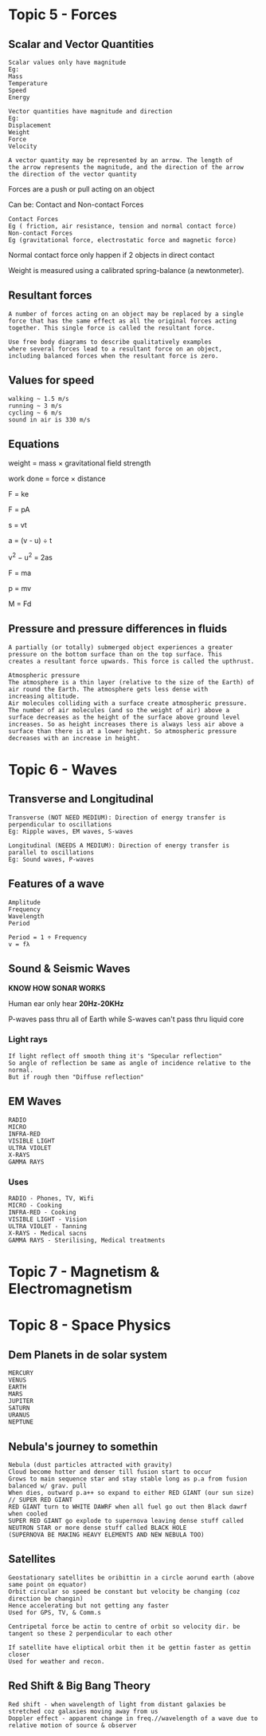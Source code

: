 # Topic 5 - Forces

## Scalar and Vector Quantities
```
Scalar values only have magnitude
Eg:
Mass
Temperature
Speed
Energy

Vector quantities have magnitude and direction
Eg:
Displacement
Weight
Force
Velocity

A vector quantity may be represented by an arrow. The length of
the arrow represents the magnitude, and the direction of the arrow
the direction of the vector quantity
```

Forces are a push or pull acting on an object

Can be: Contact and Non-contact Forces

```
Contact Forces
Eg ( friction, air resistance, tension and normal contact force)
Non-contact Forces
Eg (gravitational force, electrostatic force and magnetic force)
```

Normal contact force only happen if 2 objects in direct contact

Weight is measured using a calibrated spring-balance (a newtonmeter).

## Resultant forces
```
A number of forces acting on an object may be replaced by a single
force that has the same effect as all the original forces acting
together. This single force is called the resultant force.

Use free body diagrams to describe qualitatively examples
where several forces lead to a resultant force on an object,
including balanced forces when the resultant force is zero.
```

## Values for speed
```
walking ̴ 1.5 m/s
running ̴ 3 m/s
cycling ̴ 6 m/s
sound in air is 330 m/s
```

## Equations

weight  = mass  × gravitational field strength

work done = force × distance

F = ke

F = pA

s = vt

a = (v - u) ÷ t

v<sup>2</sup> −  u<sup>2</sup> = 2as

F = ma

p = mv

M = Fd


## Pressure and pressure differences in fluids
```
A partially (or totally) submerged object experiences a greater
pressure on the bottom surface than on the top surface. This
creates a resultant force upwards. This force is called the upthrust.

Atmospheric pressure
The atmosphere is a thin layer (relative to the size of the Earth) of
air round the Earth. The atmosphere gets less dense with
increasing altitude.
Air molecules colliding with a surface create atmospheric pressure.
The number of air molecules (and so the weight of air) above a
surface decreases as the height of the surface above ground level
increases. So as height increases there is always less air above a
surface than there is at a lower height. So atmospheric pressure
decreases with an increase in height.
```

# Topic 6 - Waves

## Transverse and Longitudinal
```
Transverse (NOT NEED MEDIUM): Direction of energy transfer is perpendicular to oscillations
Eg: Ripple waves, EM waves, S-waves

Longitudinal (NEEDS A MEDIUM): Direction of energy transfer is parallel to oscillations
Eg: Sound waves, P-waves
```

## Features of a wave
```
Amplitude
Frequency
Wavelength
Period

Period = 1 ÷ Frequency
v = fλ
```

## Sound & Seismic Waves

**KNOW HOW SONAR WORKS**

Human ear only hear **20Hz-20KHz**

P-waves pass thru all of Earth while S-waves can't pass thru liquid core

### Light rays
```
If light reflect off smooth thing it's "Specular reflection"
So angle of reflection be same as angle of incidence relative to the normal.
But if rough then "Diffuse reflection"
```

## EM Waves

```
RADIO
MICRO
INFRA-RED
VISIBLE LIGHT
ULTRA VIOLET
X-RAYS
GAMMA RAYS
```

### Uses
```
RADIO - Phones, TV, Wifi
MICRO - Cooking
INFRA-RED - Cooking
VISIBLE LIGHT - Vision
ULTRA VIOLET - Tanning
X-RAYS - Medical sacns
GAMMA RAYS - Sterilising, Medical treatments
```

# Topic 7 - Magnetism & Electromagnetism

# Topic 8 - Space Physics

## Dem Planets in de solar system
```
MERCURY
VENUS
EARTH
MARS
JUPITER
SATURN
URANUS
NEPTUNE
```

## Nebula's journey to somethin
```
Nebula (dust particles attracted with gravity)
Cloud become hotter and denser till fusion start to occur
Grows to main sequence star and stay stable long as p.a from fusion balanced w/ grav. pull
When dies, outward p.a++ so expand to either RED GIANT (our sun size) // SUPER RED GIANT
RED GIANT turn to WHITE DAWRF when all fuel go out then Black dawrf when cooled
SUPER RED GIANT go explode to supernova leaving dense stuff called NEUTRON STAR or more dense stuff called BLACK HOLE
(SUPERNOVA BE MAKING HEAVY ELEMENTS AND NEW NEBULA TOO)
```

## Satellites
```
Geostationary satellites be oribittin in a circle aorund earth (above same point on equator)
Orbit circular so speed be constant but velocity be changing (coz direction be changin)
Hence accelerating but not getting any faster
Used for GPS, TV, & Comm.s

Centripetal force be actin to centre of orbit so velocity dir. be  tangent so these 2 perpendicular to each other

If satellite have eliptical orbit then it be gettin faster as gettin closer
Used for weather and recon.
```

## Red Shift & Big Bang Theory
```
Red shift - when wavelength of light from distant galaxies be stretched coz galaxies moving away from us
Doppler effect - apparent change in freq.//wavelength of a wave due to relative motion of source & observer
```
